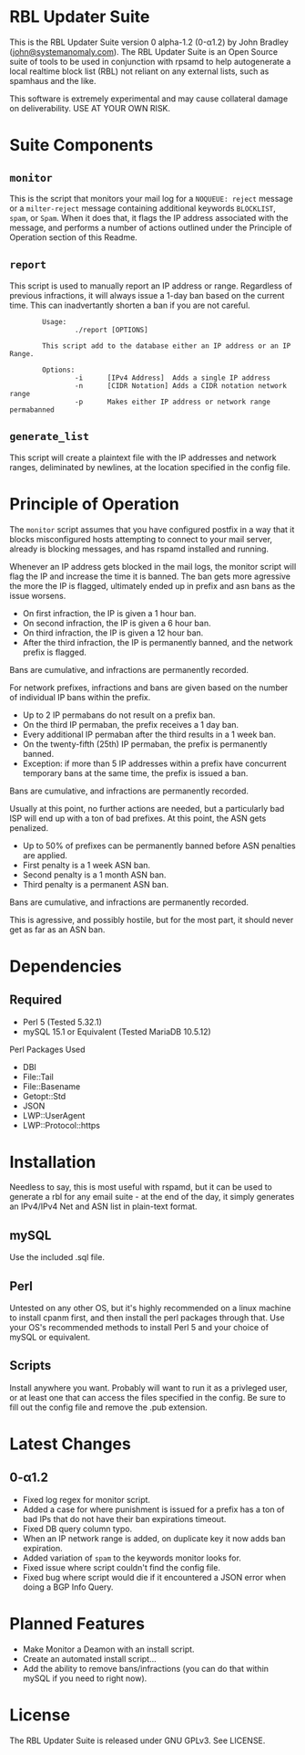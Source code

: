 # RBL Updater Suite

This is the RBL Updater Suite version 0 alpha-1.2 (0-α1.2) by John Bradley (john@systemanomaly.com). The RBL Updater Suite is an Open Source suite of tools to be used in conjunction with rpsamd to help autogenerate a local realtime block list (RBL) not reliant on any external lists, such as spamhaus and the like.

This software is extremely experimental and may cause collateral damage on deliverability. USE AT YOUR OWN RISK.

# Suite Components

## `monitor`

This is the script that monitors your mail log for a `NOQUEUE: reject` message or a `milter-reject` message containing additional keywords `BLOCKLIST`, `spam`, or `Spam`. When it does that, it flags the IP address associated with the message, and performs a number of actions outlined under the Principle of Operation section of this Readme.

## `report`

This script is used to manually report an IP address or range. Regardless of previous infractions, it will always issue a 1-day ban based on the current time. This can inadvertantly shorten a ban if you are not careful.

```
        Usage:
                ./report [OPTIONS]

        This script add to the database either an IP address or an IP Range.

        Options:
                -i      [IPv4 Address]  Adds a single IP address
                -n      [CIDR Notation] Adds a CIDR notation network range
                -p      Makes either IP address or network range permabanned
```

## `generate_list`

This script will create a plaintext file with the IP addresses and network ranges, deliminated by newlines, at the location specified in the config file.

# Principle of Operation

The `monitor` script assumes that you have configured postfix in a way that it blocks misconfigured hosts attempting to connect to your mail server, already is blocking messages, and has rspamd installed and running.

Whenever an IP address gets blocked in the mail logs, the monitor script will flag the IP and increase the time it is banned. The ban gets more agressive the more the IP is flagged, ultimately ended up in prefix and asn bans as the issue worsens.

- On first infraction, the IP is given a 1 hour ban.
- On second infraction, the IP is given a 6 hour ban.
- On third infraction, the IP is given a 12 hour ban.
- After the third infraction, the IP is permanently banned, and the network prefix is flagged.

Bans are cumulative, and infractions are permanently recorded.

For network prefixes, infractions and bans are given based on the number of individual IP bans within the prefix.

- Up to 2 IP permabans do not result on a prefix ban.
- On the third IP permaban, the prefix receives a 1 day ban.
- Every additional IP permaban after the third results in a 1 week ban.
- On the twenty-fifth (25th) IP permaban, the prefix is permanently banned.
- Exception: if more than 5 IP addresses within a prefix have concurrent temporary bans at the same time, the prefix is issued a ban.

Bans are cumulative, and infractions are permanently recorded.

Usually at this point, no further actions are needed, but a particularly bad ISP will end up with a ton of bad prefixes. At this point, the ASN gets penalized.

- Up to 50% of prefixes can be permanently banned before ASN penalties are applied.
- First penalty is a 1 week ASN ban.
- Second penalty is a 1 month ASN ban.
- Third penalty is a permanent ASN ban.

Bans are cumulative, and infractions are permanently recorded.

This is agressive, and possibly hostile, but for the most part, it should never get as far as an ASN ban.

# Dependencies

## Required
- Perl 5 (Tested 5.32.1)
- mySQL 15.1 or Equivalent (Tested MariaDB 10.5.12)

Perl Packages Used
- DBI
- File::Tail
- File::Basename
- Getopt::Std
- JSON
- LWP::UserAgent
- LWP::Protocol::https

# Installation

Needless to say, this is most useful with rspamd, but it can be used to generate a rbl for any email suite - at the end of the day, it simply generates an IPv4/IPv4 Net and ASN list in plain-text format.

## mySQL

Use the included .sql file.

## Perl

Untested on any other OS, but it's highly recommended on a linux machine to install cpanm first, and then install the perl packages through that. Use your OS's recommended methods to install Perl 5 and your choice of mySQL or equivalent.

## Scripts

Install anywhere you want. Probably will want to run it as a privleged user, or at least one that can access the files specified in the config. Be sure to fill out the config file and remove the .pub extension.

# Latest Changes

## 0-α1.2
- Fixed log regex for monitor script.
- Added a case for where punishment is issued for a prefix has a ton of bad IPs that do not have their ban expirations timeout.
- Fixed DB query column typo.
- When an IP network range is added, on duplicate key it now adds ban expiration.
- Added variation of `spam` to the keywords monitor looks for.
- Fixed issue where script couldn't find the config file.
- Fixed bug where script would die if it encountered a JSON error when doing a BGP Info Query.

# Planned Features

- Make Monitor a Deamon with an install script.
- Create an automated install script...
- Add the ability to remove bans/infractions (you can do that within mySQL if you need to right now).

# License

The RBL Updater Suite is released under GNU GPLv3. See LICENSE.
